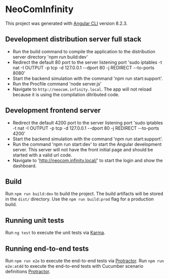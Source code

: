 # NeoComInfinity

This project was generated with [Angular CLI](https://github.com/angular/angular-cli) version 8.2.3.

## Development distribution server full stack

* Run the build command to compile the application to the distribution server directory 'npm run build:dev'
* Redirect the default 80 port to the server listening port 'sudo iptables -t nat -I OUTPUT -p tcp -d 127.0.0.1 --dport 80 -j REDIRECT --to-ports 8080'
* Start the backend simulation with the command 'npm run start:support'.
* Run the Procfile command 'node server.js'
* Navigate to `http://neocom.infinity.local`.
The app will not reload because it is using the compilation ditributed code.

## Development frontend server

* Redirect the default 4200 port to the server listening port 'sudo iptables -t nat -I OUTPUT -p tcp -d 127.0.0.1 --dport 80 -j REDIRECT --to-ports 4200'
* Start the backend simulation with the command 'npm run start:support'.
* Run the command 'npm run start:dev' to start the Angular development server. This server will not have the front initial page and should be started with a valid url code.
* Navigate to 'http://neocom.infinity.local/' to start the login and show the dashboard.

## Build

Run `npm run build:dev` to build the project. The build artifacts will be stored in the `dist/` directory.
Use the `npm run build:prod` flag for a production build.

## Running unit tests

Run `ng test` to execute the unit tests via [Karma](https://karma-runner.github.io).

## Running end-to-end tests

Run `npm run e2e` to execute the end-to-end tests via [Protractor](http://www.protractortest.org/).
Run `npm run e2e:atdd` to execute the end-to-end tests with Cucumber scenario definitions [Protractor](http://www.protractortest.org/).

